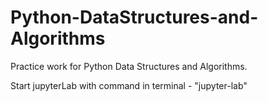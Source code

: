 # Python-DataStructures-and-Algorithms
Practice work for Python Data Structures and Algorithms.




Start jupyterLab with command in terminal - "jupyter-lab"

